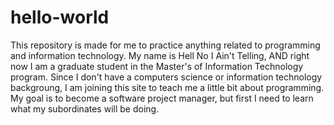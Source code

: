 # hello-world
This repository is made for me to practice anything related to programming and information technology.
My name is Hell No I Ain't Telling,
AND right now I am a graduate student in the Master's of Information Technology program. Since I don't have a computers science or information technology backgroung, I am joining this site to teach me a little bit about programming. 
My goal is to become a software project manager, but first I need to learn what my subordinates will be doing. 

